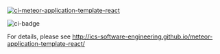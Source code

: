 [![ci-meteor-application-template-react](https://github.com/ohana-scholars/ohana-scholars-application/actions/workflows/ci.yml/badge.svg)](https://github.com/ohana-scholars/ohana-scholars-application/actions/workflows/ci.yml)

![ci-badge](https://github.com/ohana-scholars/ohana-scholars-application/workflows/ci-ohana-scholars-application/badge.svg)


For details, please see http://ics-software-engineering.github.io/meteor-application-template-react/

